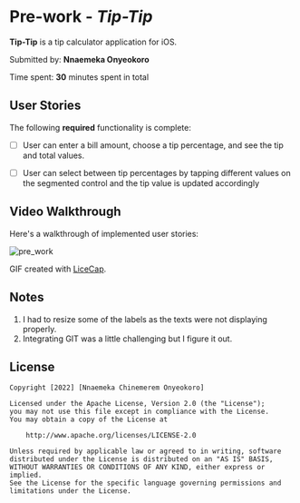# Pre-work - *Tip-Tip*

**Tip-Tip** is a tip calculator application for iOS.

Submitted by: **Nnaemeka Onyeokoro**

Time spent: **30** minutes spent in total

## User Stories

The following **required** functionality is complete:

* [ ] User can enter a bill amount, choose a tip percentage, and see the tip and total values.
* [ ] User can select between tip percentages by tapping different values on the segmented control and the tip value is updated accordingly


## Video Walkthrough

Here's a walkthrough of implemented user stories:

![pre_work](https://github.com/Emekaony/Tip-Calculator/blob/main/iOS_pre_work.gif)


GIF created with [LiceCap](http://www.cockos.com/licecap/).

## Notes

1. I had to resize some of the labels as the texts were not displaying properly.
2. Integrating GIT was a little challenging but I figure it out.

## License

    Copyright [2022] [Nnaemeka Chinemerem Onyeokoro]

    Licensed under the Apache License, Version 2.0 (the "License");
    you may not use this file except in compliance with the License.
    You may obtain a copy of the License at

        http://www.apache.org/licenses/LICENSE-2.0

    Unless required by applicable law or agreed to in writing, software
    distributed under the License is distributed on an "AS IS" BASIS,
    WITHOUT WARRANTIES OR CONDITIONS OF ANY KIND, either express or implied.
    See the License for the specific language governing permissions and
    limitations under the License.
